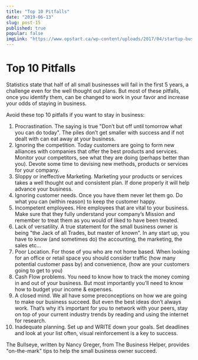```yaml
---
title: "Top 10 Pitfalls"
date: "2019-06-13"
slug: post-15
published: true
popular: false
imgLink: "https://www.opstart.ca/wp-content/uploads/2017/04/startup-business-model-1024x576.jpg"
---
```

<!-- markdownlint-disable MD033 -->

# Top 10 Pitfalls
Statistics state that half of all small businesses will fail in the first 5 years, a challenge even for the well thought out plans. But most of these pitfalls, once you identify them, can be changed to work in your favor and increase your odds of staying in business.

Avoid these top 10 pitfalls if you want to stay in business:

1. Procrastination. The saying is true "Don’t but off until tomorrow what you can do today". The piles don’t get smaller with success and if not dealt with can eat away at your business.
2. Ignoring the competition. Today customers are going to form new alliances with companies that offer the best products and services. Monitor your competitors, see what they are doing (perhaps better than you). Devote some time to devising new methods, products or services for your company.
3. Sloppy or ineffective Marketing. Marketing your products or services takes a well thought out and consistent plan. If done properly it will help advance your business.
4. Ignoring customer needs. Once you have them never let them go. Do what you can (within reason) to keep the customer happy.
5. Incompetent employees. Hire employees that are vital to your business. Make sure that they fully understand your company’s Mission and remember to treat them as you would of liked to have been treated.
6. Lack of versatility. A true statement for the small business owner is being "the Jack of all Trades, but master of known". In any start up, you have to know (and sometimes do) the accounting, the marketing, the sales etc…
7. Poor Location. For those of you who are not home based. When looking for an office or retail space you should consider traffic (how many potential customer pass by) and convenience, (how are your customers going to get to you)
8. Cash Flow problems. You need to know how to track the money coming in and out of your business. But most importantly you’ll need to know how to budget your income & expenses.
9. A closed mind. We all have some preconceptions on how we are going to make our business succeed. But even the best ideas don’t always work. That’s why it’s important for you to network with your peers, stay on top of your current industry trends by reading and using the internet for research.
10. Inadequate planning. Set up and WRITE down your goals. Set deadlines and look at your list often, visual reinforcement is a key to success.

The Bullseye, written by Nancy Greger, from The Business Helper, provides "on-the-mark" tips to help the small business owner succeed.